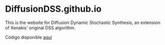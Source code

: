 # DiffusionDSS.github.io

This is the website for Diffusion Dynamic Stochastic Synthesis, an extension of Xenakis' original DSS algorithm.

Código disponible [aquí](https://DiffusionDSS.github.io/DDSS)
